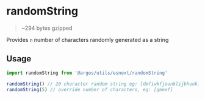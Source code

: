# randomString

> ~294 bytes gzipped

Provides `n` number of characters randomly generated as a string

## Usage

```jsx
import randomString from '@argos/utils/esnext/randomString'

randomString() // 20 character random string eg: [dmfiwkfjounklijbhuok]
randomString(5) // override number of characters, eg: [gmeof]
```

